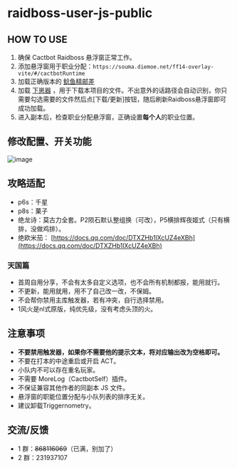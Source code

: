 # raidboss-user-js-public

## HOW TO USE

1. 确保 Cactbot Raidboss 悬浮窗正常工作。
1. 添加悬浮窗用于职业分配：`https://souma.diemoe.net/ff14-overlay-vite/#/cactbotRuntime`
1. 加载正确版本的 [鲶鱼精邮差](https://github.com/Natsukage/PostNamazu/releases)
1. 加载 [下崽器](https://github.com/Souma-Sumire/SoumaDownloader/releases/latest) ，用于下载本项目的文件。不出意外的话路径会自动识别，你只需要勾选需要的文件然后点[下载/更新]按钮，随后刷新Raidboss悬浮窗即可成功加载。
1. 进入副本后，检查职业分配悬浮窗，正确设置**每个人**的职业位置。

## 修改配置、开关功能

![image](https://github.com/Souma-Sumire/raidboss-user-js-public/assets/33572696/267c0cb7-233c-4c54-87ce-b9d0f49fd5d2)

## 攻略适配

- p6s：千星
- p8s：菓子
- 绝龙诗：莫古力全套。P2陨石默认整组换（可改），P5横排辉夜姬式（只有横排，没做鸡排）。
- 绝欧米茄： [https://docs.qq.com/doc/DTXZHb1lXcUZ4eXBh](https://docs.qq.com/doc/DTXZHb1lXcUZ4eXBh)
  
### 天国篇

- 首周自用分享，不会有太多自定义选项，也不会所有机制都报，能用就行。
- 不更新，能用就用，用不了自己改一改，不保姆。
- 不会帮你禁用主库触发器，若有冲突，自行选择禁用。
- 1风火是nl式原版，纯优先级，没有考虑头顶的火。

## 注意事项

- **不要禁用触发器，如果你不需要他的提示文本，将对应输出改为空格即可。**
- 不要在打本的中途重启或开启 ACT。
- 小队内不可以存在重名玩家。
- 不需要 MoreLog（CactbotSelf）插件。
- 不保证兼容其他作者的同副本 JS 文件。
- 悬浮窗的职能位置分配与小队列表的排序无关。
- 建议卸载Triggernometry。

## 交流/反馈

- 1 群：~~868116069~~（已满，别加了）
- 2 群：231937107
